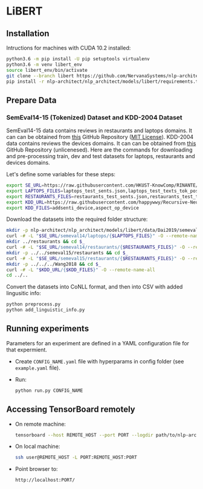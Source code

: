 # LiBERT

## Installation

Intructions for machines with CUDA 10.2 installed:

```bash
python3.6 -m pip install -U pip setuptools virtualenv
python3.6 -m venv libert_env
source libert_env/bin/activate
git clone --branch libert https://github.com/NervanaSystems/nlp-architect.git
pip install -r nlp-architect/nlp_architect/models/libert/requirements.txt
```

## Prepare Data

### SemEval14-15 (Tokenized) Dataset and KDD-2004 Dataset

SemEval14-15 data contains reviews in restaurants and laptops domains. It can can be obtained from [this](https://github.com/HKUST-KnowComp/RINANTE) GitHub Repository ([MIT License](https://github.com/HKUST-KnowComp/RINANTE/blob/master/LICENSE)).
KDD-2004 data contains reviews the devices domains. It can can be obtained from [this](https://github.com/happywwy/Recursive-Neural-Structural-Correspondence-Network) GitHub Repository (unlicenesed).
Here are the commands for downloading and pre-processing train, dev and test datasets for laptops, restaurants and devices domains.

Let's define some variables for these steps:

```bash
export SE_URL=https://raw.githubusercontent.com/HKUST-KnowComp/RINANTE/master/rinante-data
export LAPTOPS_FILES=laptops_test_sents.json,laptops_test_texts_tok_pos.txt,laptops_train_sents.json,laptops_train_texts_tok_pos.txt
export RESTAURANTS_FILES=restaurants_test_sents.json,restaurants_test_texts_tok_pos.txt,restaurants_train_sents.json,restaurants_train_texts_tok_pos.txt
export KDD_URL=https://raw.githubusercontent.com/happywwy/Recursive-Neural-Structural-Correspondence-Network/master/util/data_semEval
export KDD_FILES=addsenti_device,aspect_op_device
```

Download the datasets into the required folder structure:

```bash
mkdir -p nlp-architect/nlp_architect/models/libert/data/Dai2019/semeval14/laptops && cd $_
curl -# -L "$SE_URL/semeval14/laptops/{$LAPTOPS_FILES}" -O --remote-name-all
mkdir ../restaurants && cd $_
curl -# -L "$SE_URL/semeval14/restaurants/{$RESTAURANTS_FILES}" -O --remote-name-all
mkdir -p ../../semeval15/restaurants && cd $_
curl -# -L "$SE_URL/semeval15/restaurants/{$RESTAURANTS_FILES}" -O --remote-name-all
mkdir -p ../../../Wang2018 && cd $_
curl -# -L "$KDD_URL/{$KDD_FILES}" -O --remote-name-all
cd ../..
```

Convert the datasets into CoNLL format, and then into CSV with added lingusitic info:

```bash
python preprocess.py
python add_linguistic_info.py
```

## Running experiments

Parameters for an experiment are defined in a YAML configuration file for that expermient.

- Create `CONFIG_NAME.yaml` file with hyperparams in config folder (see `example.yaml` file).

- Run:

    ```bash
    python run.py CONFIG_NAME
    ```

## Accessing TensorBoard remotely

- On remote machine:

    ```bash
    tensorboard --host REMOTE_HOST --port PORT --logdir path/to/nlp-architect/models/libert/logs
    ```

- On local machine:

    ```bash
    ssh user@REMOTE_HOST -L PORT:REMOTE_HOST:PORT
    ```

- Point browser to:

    `http://localhost:PORT/`
